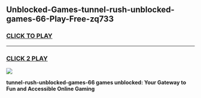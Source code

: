 
## Unblocked-Games-tunnel-rush-unblocked-games-66-Play-Free-zq733
<h3>
<a href="https://premium76.site?title=tunnel-rush-unblocked-games-66&ref=15A">CLICK TO PLAY</a></h3>
<hr>

<h3>
<a href="https://premium76.site?title=tunnel-rush-unblocked-games-66&ref=15A">CLICK 2 PLAY</a>
  
</h3>

<a href="https://premium76.site?title=tunnel-rush-unblocked-games-66&ref=15A"><img src="https://clearcache.store/games.png"></a>


**tunnel-rush-unblocked-games-66 games unblocked: Your Gateway to Fun and Accessible Online Gaming**
